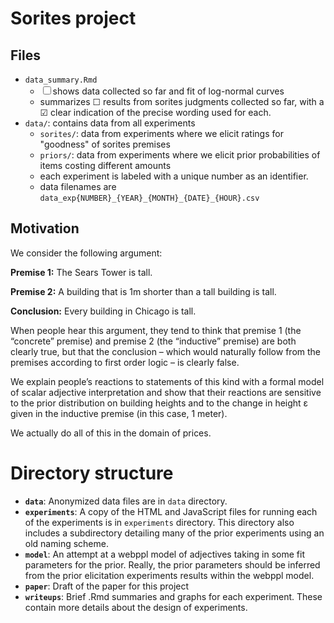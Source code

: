 # Sorites project

## Files

* `data_summary.Rmd`
	- ☐ shows data collected so far and fit of log-normal curves
    - summarizes ☐ results from sorites judgments collected so far, with a ☑ clear indication of the precise wording used for each.
* `data/`: contains data from all experiments
	- `sorites/`: data from experiments where we elicit ratings for "goodness" of sorites premises
	- `priors/`: data from experiments where we elicit prior probabilities of items costing different amounts
	- each experiment is labeled with a unique number as an identifier.
	- data filenames are `data_exp{NUMBER}_{YEAR}_{MONTH}_{DATE}_{HOUR}.csv`

## Motivation

We consider the following argument:

**Premise 1:** The Sears Tower is tall.

**Premise 2:** A building that is 1m shorter than a tall building is tall.

**Conclusion:** Every building in Chicago is tall.

When people hear this argument, they tend to think that premise 1 (the “concrete” premise) and premise 2 (the “inductive”
premise) are both clearly true, but that the conclusion – which would naturally follow from the premises according to first
order logic – is clearly false.

We explain people’s reactions to statements of this kind with a formal model of scalar adjective interpretation and show that their reactions are sensitive to the prior distribution on building heights and to the change in height ε given in the inductive premise (in this case, 1 meter).

We actually do all of this in the domain of prices.

# Directory structure

* **`data`**: Anonymized data files are in `data` directory.
* **`experiments`**: A copy of the HTML and JavaScript files for running each of the experiments is in `experiments` directory. This directory also includes a subdirectory detailing many of the prior experiments using an old naming scheme.
* **`model`**: An attempt at a webppl model of adjectives taking in some fit parameters for the prior. Really, the prior parameters should be inferred from the prior elicitation experiments results within the webppl model.
* **`paper`**: Draft of the paper for this project
* **`writeups`**: Brief .Rmd summaries and graphs for each experiment. These contain more details about the design of experiments.
